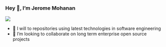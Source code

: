 ### Hey 👋, I’m Jerome Mohanan

[![](https://img.shields.io/badge/LinkedIn-0077B5?style=for-the-badge&logo=linkedin&logoColor=white&link=https://www.linkedin.com/in/jeromemohanan/)](https://www.linkedin.com/in/jeromemohanan/)
	
- 🌱 I will to repositories using latest technologies in software engineering
- 💞️ I’m looking to collaborate on long term enterprise open source projects
<!---
jero2rome/jero2rome is a ✨ special ✨ repository because its `README.md` (this file) appears on your GitHub profile.
You can click the Preview link to take a look at your changes.
--->
